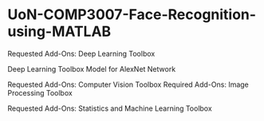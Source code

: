 # UoN-COMP3007-Face-Recognition-using-MATLAB

Requested Add-Ons:
Deep Learning Toolbox 

Deep Learning Toolbox Model for AlexNet Network

Requested Add-Ons:
Computer Vision Toolbox 
Required Add-Ons:
Image Processing Toolbox 

Requested Add-Ons:
Statistics and Machine Learning Toolbox 